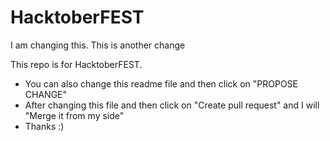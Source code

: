 # HacktoberFEST

I am changing this. This is another change

This repo is for HacktoberFEST.
* You can also change this readme file and then click on "PROPOSE CHANGE" 
* After changing this file and then click on "Create pull request" and I will "Merge it from my side"
* Thanks :)
